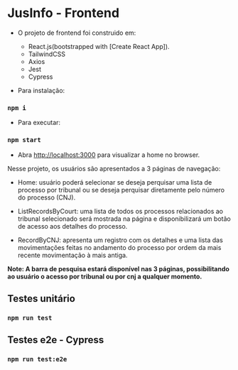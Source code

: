 # JusInfo - Frontend

- O projeto de frontend foi construido em:
  - React.js(bootstrapped with [Create React App]).
  - TailwindCSS
  - Axios
  - Jest 
  - Cypress

- Para instalação: 
### `npm i`

- Para executar:
### `npm start`

- Abra [http://localhost:3000](http://localhost:3000) para visualizar a home no browser.

Nesse projeto, os usuários são apresentados a 3 páginas de navegação: 
  - Home: usuário poderá selecionar se deseja perquisar uma lista de processo por tribunal ou se deseja perquisar diretamente pelo número do processo (CNJ).

  - ListRecordsByCourt: uma lista de todos os processos relacionados ao tribunal selecionado será mostrada na página e disponibilizará um botão de acesso aos detalhes do processo. 

  - RecordByCNJ: apresenta um registro com os detalhes e uma lista das movimentações feitas no andamento do processo por ordem da mais recente movimentação à mais antiga. 

**Note: A barra de pesquisa estará disponível nas 3 páginas, possibilitando ao usuário o acesso por tribunal ou por cnj a qualquer momento.**

## Testes unitário

### `npm run test`

## Testes e2e - Cypress

### `npm run test:e2e`
